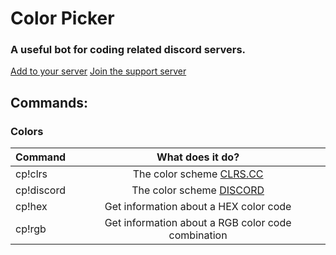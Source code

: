 # Color Picker

### A useful bot for coding related discord servers.

[Add to your server](http://bit.ly/addColorPicker) [Join the support server](http://discord.io/colorpicker)

## Commands:

### Colors

| Command        | What does it do? |
| ------------- |:-------------:|
| cp!clrs      | The color scheme [CLRS.CC](http://clrs.cc) |
| cp!discord     | The color scheme [DISCORD](https://discordapp.com/branding)  |
| cp!hex | Get information about a HEX color code  |
| cp!rgb | Get information about a RGB color code combination |
